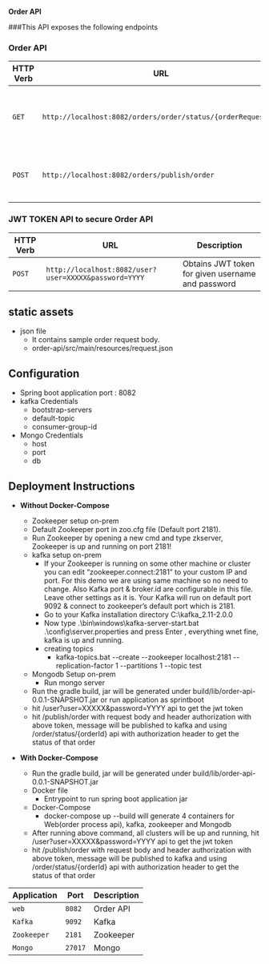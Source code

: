 **Order API**

###This API exposes the following endpoints

### Order API

|   HTTP Verb   |      URL                                                       |   Description                                                                 |
| ------------- | ---------------------------------------------------------------|-------------------------------------------------------------------------------|
|     `GET`     |`http://localhost:8082/orders/order/status/{orderRequestId}`| Obtains order status corresponding to the provided order ID.          |
|    `POST`     |        `http://localhost:8082/orders/publish/order`            | Publishes the order to kafka and stores the order details in mongo DB.       |  

### JWT TOKEN API to secure Order API
|   HTTP Verb   |      URL                                                       |   Description                                                                 |
| ------------- | ---------------------------------------------------------------|-------------------------------------------------------------------------------|
|    `POST`     |        `http://localhost:8082/user?user=XXXXX&password=YYYY`            | Obtains JWT token for given username and password      |  


## static assets
* json file
    * It contains sample order request body.
    * order-api/src/main/resources/request.json

## Configuration
* Spring boot application port : 8082
* kafka Credentials
    * bootstrap-servers
    * default-topic
    * consumer-group-id
* Mongo Credentials
    * host
    * port
    * db

## Deployment Instructions 

* **Without Docker-Compose**
    * Zookeeper setup on-prem
    * Default Zookeeper port in zoo.cfg file (Default port 2181).
    * Run Zookeeper by opening a new cmd and type zkserver, Zookeeper is up and running on port 2181!
    * kafka setup on-prem
        *  If your Zookeeper is running on some other machine or cluster you can edit “zookeeper.connect:2181” to your custom IP and port. For this demo we are using same machine so no need to change.
           Also Kafka port & broker.id are configurable in this file. Leave other settings as it is.
           Your Kafka will run on default port 9092 & connect to zookeeper’s default port which is 2181.
        * Go to your Kafka installation directory C:\kafka_2.11-2.0.0
        * Now type .\bin\windows\kafka-server-start.bat .\config\server.properties and press Enter , everything wnet fine, kafka is up and running.
        * creating topics
            * kafka-topics.bat --create --zookeeper localhost:2181 --replication-factor 1 --partitions 1 --topic test
    * Mongodb Setup on-prem
        * Run mongo server
    * Run the gradle build, jar will be generated under build/lib/order-api-0.0.1-SNAPSHOT.jar  or run application as sprintboot
    * hit /user?user=XXXXX&password=YYYY api to get the jwt token  
    * hit /publish/order with request body and header authorization with above token, message will be published to kafka and using /order/status/{orderId} api with authorization header to get the status of that order
    
    
    
* **With Docker-Compose**
    * Run the gradle build, jar will be generated under build/lib/order-api-0.0.1-SNAPSHOT.jar
    * Docker file
        * Entrypoint to run spring boot application jar
    * Docker-Compose
        * docker-compose up --build will generate 4 containers for Web(order process api), kafka, zookeeper and Mongodb
    * After running above command, all clusters will be up and running,  hit /user?user=XXXXX&password=YYYY api to get the jwt token
    * hit /publish/order with request body and header authorization with above token, message will be published to kafka and using /order/status/{orderId} api with authorization header to get the status of that order

|   Application  |      Port                                                       |   Description                                                                 |
| ------------- | ---------------------------------------------------------------|-------------------------------------------------------------------------------|
|    `web`     |        `8082`            | Order  API     |
|    `Kafka`     |        `9092`            | Kafka    |
|    `Zookeeper`     |        `2181`            | Zookeeper     |
|    `Mongo`     |        `27017`            | Mongo     |

